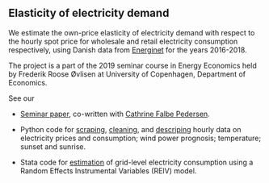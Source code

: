 ## Elasticity of electricity demand
We estimate the own-price elasticity of electricity demand with respect to the hourly spot price for wholesale and retail electricity consumption respectively, using Danish data from [Energinet](https://www.energidataservice.dk/en) for the years 2016-2018.

The project is a part of the 2019 seminar course in Energy Economics held by Frederik Roose Øvlisen at University of Copenhagen, Department of Economics.

See our

* [Seminar paper](https://github.com/thornoe/energy/blob/master/latex/main.pdf), co-written with [Cathrine Falbe Pedersen](https://github.com/CathrinePedersen).

* Python code for [scraping](https://github.com/thornoe/energy/blob/master/python/_scraping.py), [cleaning](https://github.com/thornoe/energy/blob/master/python/_cleaning.py), and [descriping](https://github.com/thornoe/energy/blob/master/python/_descriptive.py) hourly data on electricity prices and consumption; wind power prognosis; temperature; sunset and sunrise.

* Stata code for [estimation](https://github.com/thornoe/energy/blob/master/stata/_main.do) of grid-level electricity consumption using a Random Effects Instrumental Variables (REIV) model.
